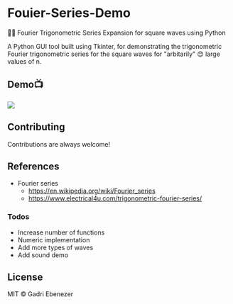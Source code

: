 # Fouier-Series-Demo
🎁👻 Fourier Trigonometric Series Expansion for square waves using Python

A Python GUI tool built using Tkinter, for demonstrating the trigonometric Fourier trigonometric series for the square waves for "arbitarily" :blush: large values of n.
   
## Demo:tv:
![](demo.PNG)

## Contributing
Contributions are always welcome!

## References
* Fourier series 
    - https://en.wikipedia.org/wiki/Fourier_series
    - https://www.electrical4u.com/trigonometric-fourier-series/

### Todos

   - Increase number of functions
   - Numeric implementation
   - Add more types of waves
   - Add sound demo


License
----

MIT &copy; Gadri Ebenezer
